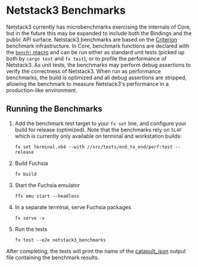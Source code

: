 # Netstack3 Benchmarks

Netstack3 currently has microbenchmarks exercising the internals of Core,
but in the future this may be expanded to include both the Bindings and the
public API surface. Netstack3 benchmarks are based on the
[Criterion](https://docs.rs/criterion/latest/criterion/) benchmark
infrastructure. In Core, benchmark functions are declared with the
[`bench!` macro](https://cs.opensource.google/search?q=f:netstack3%20%22macro_rules!%20bench%22&ss=fuchsia)
 and can be run either as standard unit tests (picked up both by
`cargo test` and `fx test`), or to profile the performance of Netstack3. As
unit tests, the benchmarks may perform debug assertions to verify the
correctness of Netstack3. When run as performance benchmarks, the build is
optimized and all debug assertions are stripped, allowing the benchmark to
measure Netstack3's performance in a production-like environment.

## Running the Benchmarks

1. Add the benchmark test target to your `fx set` line, and configure your
   build for release (optimized). Note that the benchmarks rely on `SL4F`
   which is currently only available on terminal and workstation builds:

    ```
    fx set terminal.x64 --with //src/tests/end_to_end/perf:test --release
    ```

2. Build Fuchsia

    ```
    fx build
    ```

3. Start the Fuchsia emulator

    ```
    ffx emu start --headless
    ```

4. In a separate terminal, serve Fuchsia packages

    ```
    fx serve -v
    ```

5. Run the tests

    ```
    fx test --e2e netstack3_benchmarks
    ```

After completing, the tests will print the name of the
[catapult_json](https://github.com/catapult-project/catapult/blob/main/docs/histogram-set-json-format.md)
output file containing the benchmark results.
